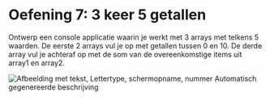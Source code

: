 # Oefening 7: 3 keer 5 getallen

Ontwerp een console applicatie waarin je werkt met 3 arrays met telkens
5 waarden. De eerste 2 arrays vul je op met getallen tussen 0 en 10. De
derde array vul je achteraf op met de som van de overeenkomstige items
uit array1 en array2.

![Afbeelding met tekst, Lettertype, schermopname, nummer Automatisch
gegenereerde
beschrijving](./media/image1.png)

